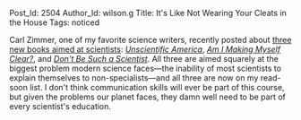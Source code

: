 Post_Id: 2504
Author_Id: wilson.g
Title: It's Like Not Wearing Your Cleats in the House
Tags: noticed

<p>Carl Zimmer, one of my favorite science writers, recently posted about <a href="http://blogs.discovermagazine.com/loom/2009/08/11/book-preview-for-the-scientist/">three new books aimed at scientists</a>: <a href="http://www.amazon.com/gp/product/0465013058"><em>Unscientific America</em></a>, <a href="http://www.amazon.com/gp/product/0674036352"><em>Am I Making Myself Clear?</em></a>, and <a href="http://www.amazon.com/gp/product/1597265632"><em>Don't Be Such a Scientist</em></a>. All three are aimed squarely at the biggest problem modern science faces&mdash;the inability of most scientists to explain themselves to non-specialists&mdash;and all three are now on my read-soon list. I don't think communication skills will ever be part of this course, but given the problems our planet faces, they damn well need to be part of every scientist's education.</p>
